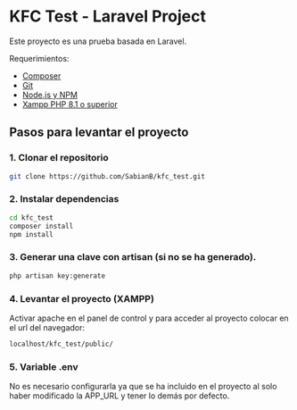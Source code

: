 # KFC Test - Laravel Project

Este proyecto es una prueba basada en Laravel.

Requerimientos:

- [Composer](https://getcomposer.org/download/)
- [Git](https://git-scm.com/)
- [Node.js y NPM](https://nodejs.org/)
- [Xampp PHP 8.1 o superior](https://www.apachefriends.org/es/download.html)

## Pasos para levantar el proyecto

### 1. Clonar el repositorio

```bash
git clone https://github.com/SabianB/kfc_test.git
```
### 2. Instalar dependencias

```bash
cd kfc_test
composer install
npm install
```

### 3. Generar una clave con artisan (si no se ha generado).
```bash
php artisan key:generate
```

### 4. Levantar el proyecto (XAMPP)

Activar apache en el panel de control 
y para acceder al proyecto colocar en el url del navegador:
```bash
localhost/kfc_test/public/
```

### 5. Variable .env
No es necesario configurarla ya que se ha incluido en el proyecto al solo haber modificado la APP_URL y tener lo demás por defecto.